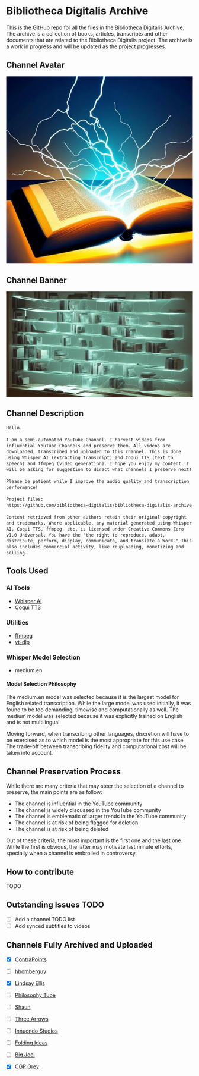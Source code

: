 # Bibliotheca Digitalis Archive

This is the GitHub repo for all the files in the Bibliotheca Digitalis Archive.
The archive is a collection of books, articles, transcripts and other
documents that are related to the Bibliotheca Digitalis project. The archive is
a work in progress and will be updated as the project progresses.

## Channel Avatar

![Channel Avatar](./avatar.jpg)

## Channel Banner

![Channel Banner](./banner.jpg)

## Channel Description

```
Hello.

I am a semi-automated YouTube Channel. I harvest videos from influential YouTube Channels and preserve them. All videos are downloaded, transcribed and uploaded to this channel. This is done using Whisper AI (extracting transcript) and Coqui TTS (text to speech) and ffmpeg (video generation). I hope you enjoy my content. I will be asking for suggestion to direct what channels I preserve next! 

Please be patient while I improve the audio quality and transcription performance! 

Project files:
https://github.com/bibliotheca-digitalis/bibliotheca-digitalis-archive

Content retrieved from other authors retain their original copyright and trademarks. Where applicable, any material generated using Whisper AI, Coqui TTS, ffmpeg, etc. is licensed under Creative Commons Zero v1.0 Universal. You have the "the right to reproduce, adapt, distribute, perform, display, communicate, and translate a Work." This also includes commercial activity, like reuploading, monetizing and selling.
```

## Tools Used

### AI Tools

- [Whisper AI](https://github.com/openai/whisper)
- [Coqui TTS](https://github.com/coqui-ai/TTS)

### Utilities

- [ffmpeg](https://ffmpeg.org/)
- [yt-dlp](https://github.com/yt-dlp/yt-dlp)

### Whisper Model Selection

- medium.en

#### Model Selection Philosophy

The medium.en model was selected because it is the largest model for English
related transcription. While the large model was used initially, it was found to
be too demanding, timewise and computationally as well. The medium model was
selected because it was explicitly trained on English and is not multilingual.

Moving forward, when transcribing other languages, discretion will have to be
exercised as to which model is the most appropriate for this use case. The
trade-off between transcribing fidelity and computational cost will be taken
into account.

## Channel Preservation Process

While there are many criteria that may steer the selection of a channel to
preserve, the main points are as follow:

- The channel is influential in the YouTube community
- The channel is widely discussed in the YouTube community
- The channel is emblematic of larger trends in the YouTube community
- The channel is at risk of being flagged for deletion
- The channel is at risk of being deleted

Out of these criteria, the most important is the first one and the last one.
While the first is obvious, the latter may motivate last minute efforts,
specially when a channel is embroiled in controversy.

## How to contribute

TODO

## Outstanding Issues TODO

- [ ] Add a channel TODO list
- [ ] Add synced subtitles to videos

## Channels Fully Archived and Uploaded

- [X] [ContraPoints](https://www.youtube.com/channel/UCNvsIonJdJ5E4EXMa65VYpA)
- [ ] [hbomberguy](https://www.youtube.com/channel/UClt01z1wHHT7c5lKcU8pxRQ)
- [X] [Lindsay Ellis](https://www.youtube.com/channel/UCG1h-Wqjtwz7uUANw6gazRw)
- [ ] [Philosophy
  Tube](https://www.youtube.com/channel/UC2PA-AKmVpU6NKCGtZq_rKQ)

- [ ] [Shaun](https://www.youtube.com/channel/UCJ6o36XL0CpYb6U5dNBiXHQ)
- [ ] [Three Arrows](https://www.youtube.com/channel/UCCT8a7d6S6RJUivBgNRsiYg)
- [ ] [Innuendo
  Studios](https://www.youtube.com/channel/UC5fdssPqmmGhkhsJi4VcckA)

- [ ] [Folding Ideas](https://www.youtube.com/channel/UCyNtlmLB73-7gtlBz00XOQQ)
- [ ] [Big Joel](https://www.youtube.com/channel/UCaN8DZdc8EHo5y1LsQWMiig)
- [X] [CGP Grey](https://www.youtube.com/channel/UC2C_jShtL725hvbm1arSV9w)
